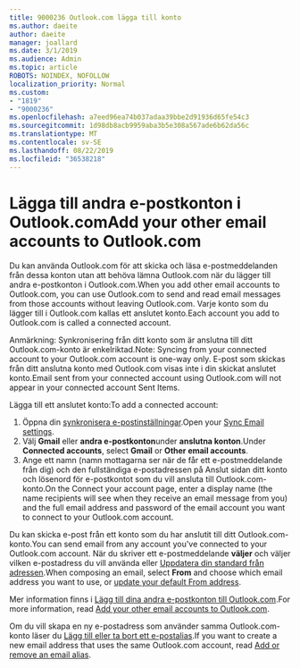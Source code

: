 ```yaml
---
title: 9000236 Outlook.com lägga till konto
ms.author: daeite
author: daeite
manager: joallard
ms.date: 3/1/2019
ms.audience: Admin
ms.topic: article
ROBOTS: NOINDEX, NOFOLLOW
localization_priority: Normal
ms.custom:
- "1819"
- "9000236"
ms.openlocfilehash: a7eed96ea74b037adaa39bbe2d91936d65fe54c3
ms.sourcegitcommit: 1d98db8acb9959aba3b5e308a567ade6b62da56c
ms.translationtype: MT
ms.contentlocale: sv-SE
ms.lasthandoff: 08/22/2019
ms.locfileid: "36538218"
---
```

# <a name="add-your-other-email-accounts-to-outlookcom"></a><span data-ttu-id="b2432-102">Lägga till andra e-postkonton i Outlook.com</span><span class="sxs-lookup"><span data-stu-id="b2432-102">Add your other email accounts to Outlook.com</span></span>

<span data-ttu-id="b2432-103">Du kan använda Outlook.com för att skicka och läsa e-postmeddelanden från dessa konton utan att behöva lämna Outlook.com när du lägger till andra e-postkonton i Outlook.com.</span><span class="sxs-lookup"><span data-stu-id="b2432-103">When you add other email accounts to Outlook.com, you can use Outlook.com to send and read email messages from those accounts without leaving Outlook.com.</span></span> <span data-ttu-id="b2432-104">Varje konto som du lägger till i Outlook.com kallas ett anslutet konto.</span><span class="sxs-lookup"><span data-stu-id="b2432-104">Each account you add to Outlook.com is called a connected account.</span></span>

<span data-ttu-id="b2432-105">Anmärkning: Synkronisering från ditt konto som är anslutna till ditt Outlook.com-konto är enkelriktad.</span><span class="sxs-lookup"><span data-stu-id="b2432-105">Note: Syncing from your connected account to your Outlook.com account is one-way only.</span></span> <span data-ttu-id="b2432-106">E-post som skickas från ditt anslutna konto med Outlook.com visas inte i din skickat anslutet konto.</span><span class="sxs-lookup"><span data-stu-id="b2432-106">Email sent from your connected account using Outlook.com will not appear in your connected account Sent Items.</span></span>

<span data-ttu-id="b2432-107">Lägga till ett anslutet konto:</span><span class="sxs-lookup"><span data-stu-id="b2432-107">To add a connected account:</span></span>

1. <span data-ttu-id="b2432-108">Öppna din [synkronisera e-postinställningar](https://go.microsoft.com/fwlink/?linkid=875264).</span><span class="sxs-lookup"><span data-stu-id="b2432-108">Open your [Sync Email settings](https://go.microsoft.com/fwlink/?linkid=875264).</span></span>
2. <span data-ttu-id="b2432-109">Välj **Gmail** eller **andra e-postkonton**under **anslutna konton**.</span><span class="sxs-lookup"><span data-stu-id="b2432-109">Under **Connected accounts**, select **Gmail** or **Other email accounts**.</span></span>
3. <span data-ttu-id="b2432-110">Ange ett namn (namn mottagarna ser när de får ett e-postmeddelande från dig) och den fullständiga e-postadressen på Anslut sidan ditt konto och lösenord för e-postkontot som du vill ansluta till Outlook.com-konto.</span><span class="sxs-lookup"><span data-stu-id="b2432-110">On the Connect your account page, enter a display name (the name recipients will see when they receive an email message from you) and the full email address and password of the email account you want to connect to your Outlook.com account.</span></span>

<span data-ttu-id="b2432-111">Du kan skicka e-post från ett konto som du har anslutit till ditt Outlook.com-konto.</span><span class="sxs-lookup"><span data-stu-id="b2432-111">You can send email from any account you've connected to your Outlook.com account.</span></span> <span data-ttu-id="b2432-112">När du skriver ett e-postmeddelande **väljer** och väljer vilken e-postadress du vill använda eller [Uppdatera din standard från adressen](https://go.microsoft.com/fwlink/?linkid=875264).</span><span class="sxs-lookup"><span data-stu-id="b2432-112">When composing an email, select **From** and choose which email address you want to use, or [update your default From address](https://go.microsoft.com/fwlink/?linkid=875264).</span></span>

<span data-ttu-id="b2432-113">Mer information finns i [Lägg till dina andra e-postkonton till Outlook.com](https://support.office.com/article/c5224df4-5885-4e79-91ba-523aa743f0ba?wt.mc_id=Office_Outlook_com_Alchemy).</span><span class="sxs-lookup"><span data-stu-id="b2432-113">For more information, read [Add your other email accounts to Outlook.com](https://support.office.com/article/c5224df4-5885-4e79-91ba-523aa743f0ba?wt.mc_id=Office_Outlook_com_Alchemy).</span></span>

<span data-ttu-id="b2432-114">Om du vill skapa en ny e-postadress som använder samma Outlook.com-konto läser du [Lägg till eller ta bort ett e-postalias](https://support.office.com/article/459b1989-356d-40fa-a689-8f285b13f1f2?wt.mc_id=Office_Outlook_com_Alchemy).</span><span class="sxs-lookup"><span data-stu-id="b2432-114">If you want to create a new email address that uses the same Outlook.com account, read [Add or remove an email alias](https://support.office.com/article/459b1989-356d-40fa-a689-8f285b13f1f2?wt.mc_id=Office_Outlook_com_Alchemy).</span></span>